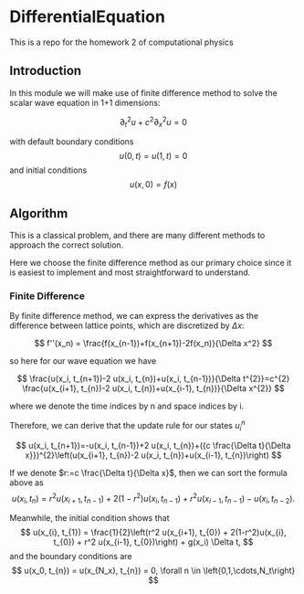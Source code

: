 # DifferentialEquation
This is a repo for the homework 2 of computational physics

## Introduction
In this module we will make use of finite difference method to solve the scalar wave equation in 1+1 dimensions:

$$ \partial_t^2 u + c^2 \partial_x^2 u = 0$$

with default boundary conditions
$$ u(0, t) = u(1, t) = 0 $$
and initial conditions 
$$ u(x, 0) = f(x) $$

## Algorithm

This is a classical problem, and there are many different methods to approach the correct solution.

Here we choose the finite difference method as our primary choice since it is easiest to implement and most straightforward to understand.


### Finite Difference

By finite difference method, we can express the derivatives as the difference between lattice points, which are discretized by $\Delta x$:

$$ f''(x_n) = \frac{f(x_{n-1})+f(x_{n+1})-2f(x_n)}{\Delta x^2} $$

so here for our wave equation we have

$$ \frac{u(x_i, t_{n+1})-2 u(x_i, t_{n})+u(x_i, t_{n-1})}{\Delta t^{2}}=c^{2} \frac{u(x_{i+1}, t_{n})-2 u(x_i, t_{n})+u(x_{i-1}, t_{n})}{\Delta x^{2}} $$

where we denote the time indices by n and space indices by i.

Therefore, we can derive that the update rule for our states $u_i^n$

$$ u(x_i, t_{n+1})=-u(x_i, t_{n-1})+2 u(x_i, t_{n})+({c \frac{\Delta t}{\Delta x}})^{2}\left(u(x_{i+1}, t_{n})-2 u(x_i, t_{n})+u(x_{i-1}, t_{n})\right) $$

If we denote $r:=c \frac{\Delta t}{\Delta x}$, then we can sort the formula above as 
$$ u(x_i, t_{n})={r}^{2}u(x_{i+1}, t_{n-1})+2(1-r^2) u(x_i, t_{n-1})+{r}^{2} u(x_{i-1}, t_{n-1}) -u(x_{i}, t_{n-2}). $$

Meanwhile, the initial condition shows that
$$
u(x_{i}, t_{1}) = \frac{1}{2}\left(r^2 u(x_{i+1}, t_{0}) + 2(1-r^2)u(x_{i}, t_{0}) + r^2 u(x_{i-1}, t_{0})\right) + g(x_i) \Delta t,
$$
and the boundary conditions are 
$$
u(x_0, t_{n}) = u(x_{N_x}, t_{n}) = 0, \forall n \in \left{0,1,\cdots,N_t\right}
$$
